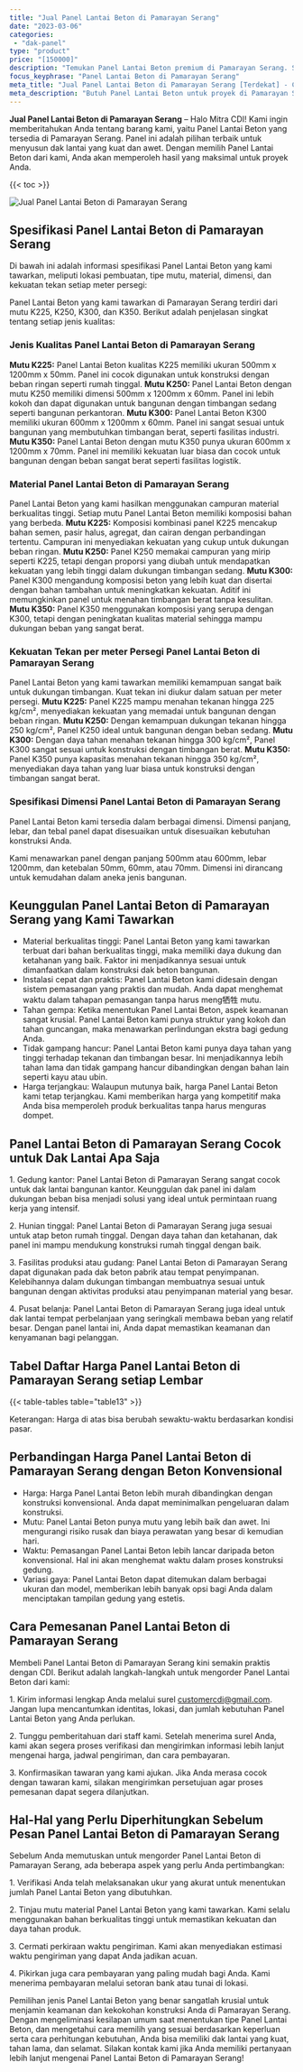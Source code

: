```yaml
---
title: "Jual Panel Lantai Beton di Pamarayan Serang"
date: "2023-03-06"
categories:
 - "dak-panel"
type: "product"
price: "[150000]"
description: "Temukan Panel Lantai Beton premium di Pamarayan Serang. Solusi ideal untuk proyek konstruksi dengan standar terbaik, Panel Lantai Beton memberikan ketahanan optimal untuk proyek pembangunan. Hubungi kami sekarang."
focus_keyphrase: "Panel Lantai Beton di Pamarayan Serang"
meta_title: "Jual Panel Lantai Beton di Pamarayan Serang [Terdekat] - CDI"
meta_description: "Butuh Panel Lantai Beton untuk proyek di Pamarayan Serang?. Kami menyediakan Panel Lantai Beton premium untuk pembangunan. Penawaran spesial hanya di sini."
---
```


**Jual Panel Lantai Beton di Pamarayan Serang** – Halo Mitra CDI! Kami ingin memberitahukan Anda tentang barang kami, yaitu Panel Lantai Beton yang tersedia di Pamarayan Serang. Panel ini adalah pilihan terbaik untuk menyusun dak lantai yang kuat dan awet. Dengan memilih Panel Lantai Beton dari kami, Anda akan memperoleh hasil yang maksimal untuk proyek Anda.

{{< toc >}}

![Jual Panel Lantai Beton di Pamarayan Serang](/images/dak-panel/dak-panel-05.jpg)

## Spesifikasi Panel Lantai Beton di Pamarayan Serang

Di bawah ini adalah informasi spesifikasi Panel Lantai Beton yang kami tawarkan, meliputi lokasi pembuatan, tipe mutu, material, dimensi, dan kekuatan tekan setiap meter persegi:

Panel Lantai Beton yang kami tawarkan di Pamarayan Serang terdiri dari mutu K225, K250, K300, dan K350. Berikut adalah penjelasan singkat tentang setiap jenis kualitas:

### Jenis Kualitas Panel Lantai Beton di Pamarayan Serang

**Mutu K225:** Panel Lantai Beton kualitas K225 memiliki ukuran 500mm x 1200mm x 50mm. Panel ini cocok digunakan untuk konstruksi dengan beban ringan seperti rumah tinggal.
**Mutu K250:** Panel Lantai Beton dengan mutu K250 memiliki dimensi 500mm x 1200mm x 60mm. Panel ini lebih kokoh dan dapat digunakan untuk bangunan dengan timbangan sedang seperti bangunan perkantoran.
**Mutu K300:** Panel Lantai Beton K300 memiliki ukuran 600mm x 1200mm x 60mm. Panel ini sangat sesuai untuk bangunan yang membutuhkan timbangan berat, seperti fasilitas industri.
**Mutu K350:** Panel Lantai Beton dengan mutu K350 punya ukuran 600mm x 1200mm x 70mm. Panel ini memiliki kekuatan luar biasa dan cocok untuk bangunan dengan beban sangat berat seperti fasilitas logistik.

### Material Panel Lantai Beton di Pamarayan Serang

Panel Lantai Beton yang kami hasilkan menggunakan campuran material berkualitas tinggi. Setiap mutu Panel Lantai Beton memiliki komposisi bahan yang berbeda.
**Mutu K225:** Komposisi kombinasi panel K225 mencakup bahan semen, pasir halus, agregat, dan cairan dengan perbandingan tertentu. Campuran ini menyediakan kekuatan yang cukup untuk dukungan beban ringan.
**Mutu K250:** Panel K250 memakai campuran yang mirip seperti K225, tetapi dengan proporsi yang diubah untuk mendapatkan kekuatan yang lebih tinggi dalam dukungan timbangan sedang.
**Mutu K300:** Panel K300 mengandung komposisi beton yang lebih kuat dan disertai dengan bahan tambahan untuk meningkatkan kekuatan. Aditif ini memungkinkan panel untuk menahan timbangan berat tanpa kesulitan.
**Mutu K350:** Panel K350 menggunakan komposisi yang serupa dengan K300, tetapi dengan peningkatan kualitas material sehingga mampu dukungan beban yang sangat berat.

### Kekuatan Tekan per meter Persegi Panel Lantai Beton di Pamarayan Serang

Panel Lantai Beton yang kami tawarkan memiliki kemampuan sangat baik untuk dukungan timbangan. Kuat tekan ini diukur dalam satuan per meter persegi.
**Mutu K225:** Panel K225 mampu menahan tekanan hingga 225 kg/cm², menyediakan kekuatan yang memadai untuk bangunan dengan beban ringan.
**Mutu K250:** Dengan kemampuan dukungan tekanan hingga 250 kg/cm², Panel K250 ideal untuk bangunan dengan beban sedang.
**Mutu K300:** Dengan daya tahan menahan tekanan hingga 300 kg/cm², Panel K300 sangat sesuai untuk konstruksi dengan timbangan berat.
**Mutu K350:** Panel K350 punya kapasitas menahan tekanan hingga 350 kg/cm², menyediakan daya tahan yang luar biasa untuk konstruksi dengan timbangan sangat berat.

### Spesifikasi Dimensi Panel Lantai Beton di Pamarayan Serang

Panel Lantai Beton kami tersedia dalam berbagai dimensi. Dimensi panjang, lebar, dan tebal panel dapat disesuaikan untuk disesuaikan kebutuhan konstruksi Anda.

Kami menawarkan panel dengan panjang 500mm atau 600mm, lebar 1200mm, dan ketebalan 50mm, 60mm, atau 70mm. Dimensi ini dirancang untuk kemudahan dalam aneka jenis bangunan.

## Keunggulan Panel Lantai Beton di Pamarayan Serang yang Kami Tawarkan

*   Material berkualitas tinggi: Panel Lantai Beton yang kami tawarkan terbuat dari bahan berkualitas tinggi, maka memiliki daya dukung dan ketahanan yang baik. Faktor ini menjadikannya sesuai untuk dimanfaatkan dalam konstruksi dak beton bangunan.
*   Instalasi cepat dan praktis: Panel Lantai Beton kami didesain dengan sistem pemasangan yang praktis dan mudah. Anda dapat menghemat waktu dalam tahapan pemasangan tanpa harus meng牺牲 mutu.
*   Tahan gempa: Ketika menentukan Panel Lantai Beton, aspek keamanan sangat krusial. Panel Lantai Beton kami punya struktur yang kokoh dan tahan guncangan, maka menawarkan perlindungan ekstra bagi gedung Anda.
*   Tidak gampang hancur: Panel Lantai Beton kami punya daya tahan yang tinggi terhadap tekanan dan timbangan besar. Ini menjadikannya lebih tahan lama dan tidak gampang hancur dibandingkan dengan bahan lain seperti kayu atau ubin.
*   Harga terjangkau: Walaupun mutunya baik, harga Panel Lantai Beton kami tetap terjangkau. Kami memberikan harga yang kompetitif maka Anda bisa memperoleh produk berkualitas tanpa harus menguras dompet.

## Panel Lantai Beton di Pamarayan Serang Cocok untuk Dak Lantai Apa Saja

1\.  Gedung kantor: Panel Lantai Beton di Pamarayan Serang sangat cocok untuk dak lantai bangunan kantor. Keunggulan dak panel ini dalam dukungan beban bisa menjadi solusi yang ideal untuk permintaan ruang kerja yang intensif.

2\.  Hunian tinggal: Panel Lantai Beton di Pamarayan Serang juga sesuai untuk atap beton rumah tinggal. Dengan daya tahan dan ketahanan, dak panel ini mampu mendukung konstruksi rumah tinggal dengan baik.

3\.  Fasilitas produksi atau gudang: Panel Lantai Beton di Pamarayan Serang dapat digunakan pada dak beton pabrik atau tempat penyimpanan. Kelebihannya dalam dukungan timbangan membuatnya sesuai untuk bangunan dengan aktivitas produksi atau penyimpanan material yang besar.

4\.  Pusat belanja: Panel Lantai Beton di Pamarayan Serang juga ideal untuk dak lantai tempat perbelanjaan yang seringkali membawa beban yang relatif besar. Dengan panel lantai ini, Anda dapat memastikan keamanan dan kenyamanan bagi pelanggan.

## Tabel Daftar Harga Panel Lantai Beton di Pamarayan Serang setiap Lembar

{{< table-tables table="table13" >}}

Keterangan: Harga di atas bisa berubah sewaktu-waktu berdasarkan kondisi pasar.

## Perbandingan Harga Panel Lantai Beton di Pamarayan Serang dengan Beton Konvensional

*   Harga: Harga Panel Lantai Beton lebih murah dibandingkan dengan konstruksi konvensional. Anda dapat meminimalkan pengeluaran dalam konstruksi.
*   Mutu: Panel Lantai Beton punya mutu yang lebih baik dan awet. Ini mengurangi risiko rusak dan biaya perawatan yang besar di kemudian hari.
*   Waktu: Pemasangan Panel Lantai Beton lebih lancar daripada beton konvensional. Hal ini akan menghemat waktu dalam proses konstruksi gedung.
*   Variasi gaya: Panel Lantai Beton dapat ditemukan dalam berbagai ukuran dan model, memberikan lebih banyak opsi bagi Anda dalam menciptakan tampilan gedung yang estetis.

## Cara Pemesanan Panel Lantai Beton di Pamarayan Serang

Membeli Panel Lantai Beton di Pamarayan Serang kini semakin praktis dengan CDI. Berikut adalah langkah-langkah untuk mengorder Panel Lantai Beton dari kami:

1\.  Kirim informasi lengkap Anda melalui surel customercdi@gmail.com. Jangan lupa mencantumkan identitas, lokasi, dan jumlah kebutuhan Panel Lantai Beton yang Anda perlukan.

2\.  Tunggu pemberitahuan dari staff kami. Setelah menerima surel Anda, kami akan segera proses verifikasi dan mengirimkan informasi lebih lanjut mengenai harga, jadwal pengiriman, dan cara pembayaran.

3\.  Konfirmasikan tawaran yang kami ajukan. Jika Anda merasa cocok dengan tawaran kami, silakan mengirimkan persetujuan agar proses pemesanan dapat segera dilanjutkan.

## Hal-Hal yang Perlu Diperhitungkan Sebelum Pesan Panel Lantai Beton di Pamarayan Serang

Sebelum Anda memutuskan untuk mengorder Panel Lantai Beton di Pamarayan Serang, ada beberapa aspek yang perlu Anda pertimbangkan:

1\.  Verifikasi Anda telah melaksanakan ukur yang akurat untuk menentukan jumlah Panel Lantai Beton yang dibutuhkan.

2\.  Tinjau mutu material Panel Lantai Beton yang kami tawarkan. Kami selalu menggunakan bahan berkualitas tinggi untuk memastikan kekuatan dan daya tahan produk.

3\.  Cermati perkiraan waktu pengiriman. Kami akan menyediakan estimasi waktu pengiriman yang dapat Anda jadikan acuan.

4\.  Pikirkan juga cara pembayaran yang paling mudah bagi Anda. Kami menerima pembayaran melalui setoran bank atau tunai di lokasi.

Pemilihan jenis Panel Lantai Beton yang benar sangatlah krusial untuk menjamin keamanan dan kekokohan konstruksi Anda di Pamarayan Serang. Dengan mengeliminasi kesilapan umum saat menentukan tipe Panel Lantai Beton, dan mengetahui cara memilih yang sesuai berdasarkan keperluan serta cara perhitungan kebutuhan, Anda bisa memiliki dak lantai yang kuat, tahan lama, dan selamat. Silakan kontak kami jika Anda memiliki pertanyaan lebih lanjut mengenai Panel Lantai Beton di Pamarayan Serang!